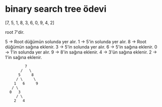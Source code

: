 # binary search tree ödevi #

[7, 5, 1, 8, 3, 6, 0, 9, 4, 2]



root 7'dir.

5 -> Root düğümün solunda yer alır.
1 -> 5'in solunda yer alır.
8 -> Root düğümün sağına eklenir.
3 -> 5'in solunda yer alır.
6 -> 5'in sağına eklenir.
0 -> 1'in solunda yer alır.
9 -> 8'in sağına eklenir.
4 -> 3'ün sağına eklenir.
2 -> 1'in sağına eklenir.


             7
           /   \
          5     8
         / \     \
        1   6     9
       / \
      0   3
         / \
        2   4